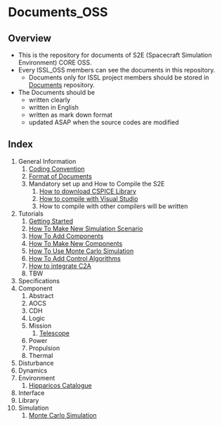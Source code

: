 # Documents_OSS
## Overview

- This is the repository for documents of S2E (Spacecraft Simulation Environment) CORE OSS.
- Every ISSL_OSS members can see the documents in this repository.
  - Documents only for ISSL project members should be stored in [Documents](https://gitlab.com/ut_issl/s2e/documents "Documents") repository.
- The Documents should be 
  - written clearly
  - written in English
  - written as mark down format
  - updated ASAP when the source codes are modified

## Index

1. General Information
	1. [Coding Convention](./General/CodingConvention.md)
	1. [Format of Documents](./General/DocumentFormat.md)
	1. Mandatory set up and How to Compile the S2E
	   1. [How to download CSPICE Library](./General/HowToDwnloadCSPCElibrary.md)
	   1. [How to compile with Visual Studio](./General/HowToCompileWithVisualStudio.md)
	   1. How to compile with other compilers will be written
1. Tutorials
	1. [Getting Started](./Tutorials/GettingStarted.md)
	1. [How To Make New Simulation Scenario](./Tutorials/HowToMakeNewSimulationScenario.md)
	1. [How To Add Components](./Tutorials/HowToAddComponents.md)
	1. [How To Make New Components](./Tutorials/HowToMakeNewComponents.md)
	1. [How To Use Monte Carlo Simulation](./Tutorials/HowToUseMonteCarloSimulation.md)
	1. [How To Add Control Algorithms](./Tutorials/HowToAddControlAlgorithms.md)
	1. [How to integrate C2A](./Tutorials/HowToIntegrateC2A.md)
	1. TBW
1. Specifications
  1. Component
     1. Abstract
     2. AOCS
     3. CDH
     4. Logic
     5. Mission
        1. [Telescope](./Specifications/Component/Mission/Spec_Telescope_en.md)
     6. Power
     7. Propulsion
     8. Thermal
  2. Disturbance
  3. Dynamics
  4. Environment
     1. [Hipparicos Catalogue](./Specifications/Environment/Spec_HipparcosCatalogue_en.md)
  5. Interface
  6. Library
  10. Simulation
        1. [Monte Carlo Simulation](./Specifications/Simulation/Spec_MonteCarloSimulation.md)
